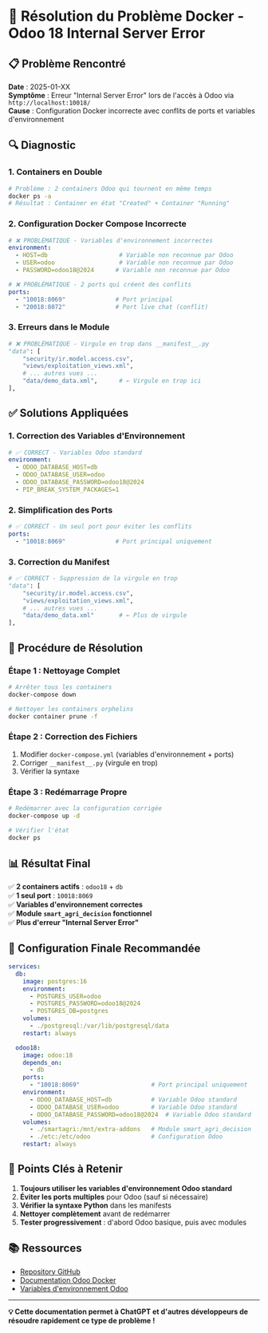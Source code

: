# 🐳 Résolution du Problème Docker - Odoo 18 Internal Server Error

## 📋 Problème Rencontré

**Date** : 2025-01-XX  
**Symptôme** : Erreur "Internal Server Error" lors de l'accès à Odoo via `http://localhost:10018/`  
**Cause** : Configuration Docker incorrecte avec conflits de ports et variables d'environnement

## 🔍 Diagnostic

### 1. Containers en Double
```bash
# Problème : 2 containers Odoo qui tournent en même temps
docker ps -a
# Résultat : Container en état "Created" + Container "Running"
```

### 2. Configuration Docker Compose Incorrecte
```yaml
# ❌ PROBLÉMATIQUE - Variables d'environnement incorrectes
environment:
  - HOST=db                    # Variable non reconnue par Odoo
  - USER=odoo                  # Variable non reconnue par Odoo  
  - PASSWORD=odoo18@2024      # Variable non reconnue par Odoo

# ❌ PROBLÉMATIQUE - 2 ports qui créent des conflits
ports:
  - "10018:8069"              # Port principal
  - "20018:8072"              # Port live chat (conflit)
```

### 3. Erreurs dans le Module
```python
# ❌ PROBLÉMATIQUE - Virgule en trop dans __manifest__.py
"data": [
    "security/ir.model.access.csv",
    "views/exploitation_views.xml",
    # ... autres vues ...
    "data/demo_data.xml",      # ← Virgule en trop ici
],
```

## ✅ Solutions Appliquées

### 1. Correction des Variables d'Environnement
```yaml
# ✅ CORRECT - Variables Odoo standard
environment:
  - ODOO_DATABASE_HOST=db
  - ODOO_DATABASE_USER=odoo
  - ODOO_DATABASE_PASSWORD=odoo18@2024
  - PIP_BREAK_SYSTEM_PACKAGES=1
```

### 2. Simplification des Ports
```yaml
# ✅ CORRECT - Un seul port pour éviter les conflits
ports:
  - "10018:8069"              # Port principal uniquement
```

### 3. Correction du Manifest
```python
# ✅ CORRECT - Suppression de la virgule en trop
"data": [
    "security/ir.model.access.csv",
    "views/exploitation_views.xml",
    # ... autres vues ...
    "data/demo_data.xml"       # ← Plus de virgule
],
```

## 🚀 Procédure de Résolution

### Étape 1 : Nettoyage Complet
```bash
# Arrêter tous les containers
docker-compose down

# Nettoyer les containers orphelins
docker container prune -f
```

### Étape 2 : Correction des Fichiers
1. Modifier `docker-compose.yml` (variables d'environnement + ports)
2. Corriger `__manifest__.py` (virgule en trop)
3. Vérifier la syntaxe

### Étape 3 : Redémarrage Propre
```bash
# Redémarrer avec la configuration corrigée
docker-compose up -d

# Vérifier l'état
docker ps
```

## 📊 Résultat Final

✅ **2 containers actifs** : `odoo18` + `db`  
✅ **1 seul port** : `10018:8069`  
✅ **Variables d'environnement correctes**  
✅ **Module `smart_agri_decision` fonctionnel**  
✅ **Plus d'erreur "Internal Server Error"**  

## 🔧 Configuration Finale Recommandée

```yaml
services:
  db:
    image: postgres:16
    environment:
      - POSTGRES_USER=odoo
      - POSTGRES_PASSWORD=odoo18@2024
      - POSTGRES_DB=postgres
    volumes:
      - ./postgresql:/var/lib/postgresql/data
    restart: always

  odoo18:
    image: odoo:18
    depends_on:
      - db
    ports:
      - "10018:8069"                    # Port principal uniquement
    environment:
      - ODOO_DATABASE_HOST=db           # Variable Odoo standard
      - ODOO_DATABASE_USER=odoo         # Variable Odoo standard
      - ODOO_DATABASE_PASSWORD=odoo18@2024  # Variable Odoo standard
    volumes:
      - ./smartagri:/mnt/extra-addons   # Module smart_agri_decision
      - ./etc:/etc/odoo                 # Configuration Odoo
    restart: always
```

## 🎯 Points Clés à Retenir

1. **Toujours utiliser les variables d'environnement Odoo standard**
2. **Éviter les ports multiples** pour Odoo (sauf si nécessaire)
3. **Vérifier la syntaxe Python** dans les manifests
4. **Nettoyer complètement** avant de redémarrer
5. **Tester progressivement** : d'abord Odoo basique, puis avec modules

## 📚 Ressources

- [Repository GitHub](https://github.com/hajarol18/smartagri.git)
- [Documentation Odoo Docker](https://hub.docker.com/_/odoo)
- [Variables d'environnement Odoo](https://www.odoo.com/documentation/16.0/administration/install/docker.html)

---

**💡 Cette documentation permet à ChatGPT et d'autres développeurs de résoudre rapidement ce type de problème !**
